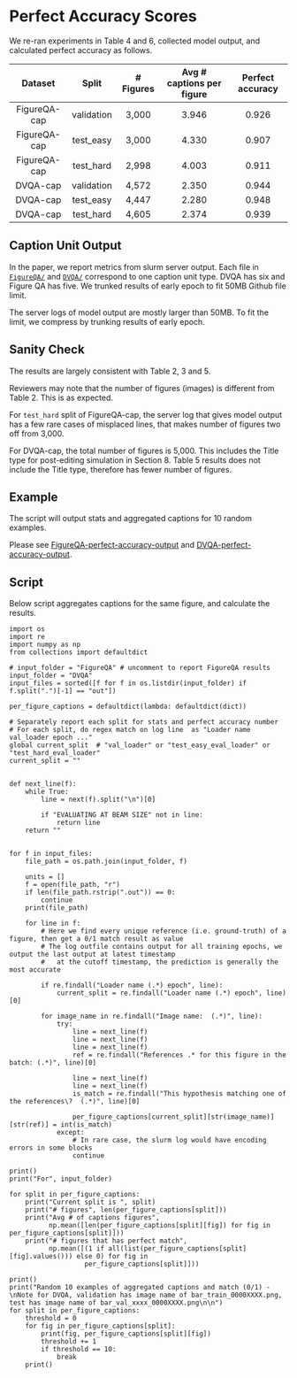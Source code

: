 # Perfect Accuracy Scores

We re-ran experiments in Table 4 and 6, collected model output, and calculated perfect accuracy as follows.

|    Dataset   |    Split   | # Figures | Avg # captions per figure | Perfect accuracy |
|:------------:|:----------:|:---------:|:-------------------------:|:----------------:|
| FigureQA-cap | validation |   3,000   |           3.946           |       0.926      |
| FigureQA-cap |  test_easy |   3,000   |           4.330           |       0.907      |
| FigureQA-cap |  test_hard |   2,998   |           4.003           |       0.911      |
|   DVQA-cap   | validation |   4,572   |           2.350           |       0.944      |
|   DVQA-cap   |  test_easy |   4,447   |           2.280           |       0.948      |
|   DVQA-cap   |  test_hard |   4,605   |           2.374           |       0.939      |
 

## Caption Unit Output
In the paper, we report metrics from slurm server output. 
Each file in [`FigureQA/`](https://github.com/xeniaqian94/web2021-figure-captioning/tree/main/aggregated-perfect-accuracy/FigureQA) and [`DVQA/`](https://github.com/xeniaqian94/web2021-figure-captioning/tree/main/aggregated-perfect-accuracy/DVQA) correspond to one caption unit type. DVQA has six and Figure QA has five. We trunked results of early epoch to fit 50MB Github file limit.  

The server logs of model output are mostly larger than 50MB. To fit the limit, we compress by trunking results of early epoch. 

## Sanity Check

The results are largely consistent with Table 2, 3 and 5. 

Reviewers may note that the number of figures (images) is different from Table 2. This is as expected. 

For `test_hard` split of FigureQA-cap, the server log that gives model output has a few rare cases of misplaced lines, that makes number of figures two off from 3,000.

For DVQA-cap, the total number of figures is 5,000. This includes the Title type for post-editing simulation in Section 8. Table 5 results does not include the Title type, therefore has fewer number of figures.

## Example

The script will output stats and aggregated captions for 10 random examples.

Please see [FigureQA-perfect-accuracy-output](https://github.com/xeniaqian94/web2021-figure-captioning/tree/main/aggregated-perfect-accuracy/FigureQA-perfect-accuracy-output) and [DVQA-perfect-accuracy-output](https://github.com/xeniaqian94/web2021-figure-captioning/tree/main/aggregated-perfect-accuracy/DVQA-perfect-accuracy-output).


## Script

Below script aggregates captions for the same figure, and calculate the results. 

```
import os
import re
import numpy as np
from collections import defaultdict

# input_folder = "FigureQA" # uncomment to report FigureQA results
input_folder = "DVQA"
input_files = sorted([f for f in os.listdir(input_folder) if f.split(".")[-1] == "out"])

per_figure_captions = defaultdict(lambda: defaultdict(dict))

# Separately report each split for stats and perfect accuracy number
# For each split, do regex match on log line  as "Loader name val_loader epoch ..."
global current_split  # "val_loader" or "test_easy_eval_loader" or "test_hard_eval_loader"
current_split = ""


def next_line(f):
    while True:
        line = next(f).split("\n")[0]

        if "EVALUATING AT BEAM SIZE" not in line:
            return line
    return ""


for f in input_files:
    file_path = os.path.join(input_folder, f)

    units = []
    f = open(file_path, "r")
    if len(file_path.rstrip(".out")) == 0:
        continue
    print(file_path)

    for line in f:
        # Here we find every unique reference (i.e. ground-truth) of a figure, then get a 0/1 match result as value
        # The log outfile contains output for all training epochs, we output the last output at latest timestamp
        #   at the cutoff timestamp, the prediction is generally the most accurate

        if re.findall("Loader name (.*) epoch", line):
            current_split = re.findall("Loader name (.*) epoch", line)[0]

        for image_name in re.findall("Image name:  (.*)", line):
            try:
                line = next_line(f)
                line = next_line(f)
                line = next_line(f)
                ref = re.findall("References .* for this figure in the batch: (.*)", line)[0]

                line = next_line(f)
                line = next_line(f)
                is_match = re.findall("This hypothesis matching one of the references\?  (.*)", line)[0]

                per_figure_captions[current_split][str(image_name)][str(ref)] = int(is_match)
            except:
                # In rare case, the slurm log would have encoding errors in some blocks
                continue

print()
print("For", input_folder)

for split in per_figure_captions:
    print("Current split is ", split)
    print("# figures", len(per_figure_captions[split]))
    print("Avg # of captions figures",
          np.mean([len(per_figure_captions[split][fig]) for fig in per_figure_captions[split]]))
    print("# figures that has perfect match",
          np.mean([(1 if all(list(per_figure_captions[split][fig].values())) else 0) for fig in
                   per_figure_captions[split]]))

print()
print("Random 10 examples of aggregated captions and match (0/1) - \nNote for DVQA, validation has image name of bar_train_0000XXXX.png, test has image name of bar_val_xxxx_0000XXXX.png\n\n")
for split in per_figure_captions:
    threshold = 0
    for fig in per_figure_captions[split]:
        print(fig, per_figure_captions[split][fig])
        threshold += 1
        if threshold == 10:
            break
    print()
```

